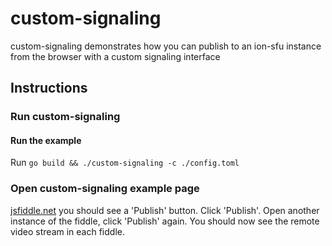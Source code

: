 # custom-signaling

custom-signaling demonstrates how you can publish to an ion-sfu instance from the browser with a custom signaling interface

## Instructions

### Run custom-signaling

#### Run the example

Run `go build && ./custom-signaling -c ./config.toml`

### Open custom-signaling example page

[jsfiddle.net](https://jsfiddle.net/xow2d1Lq/) you should see a 'Publish' button. Click 'Publish'. Open another instance of the fiddle, click 'Publish' again. You should now see the remote video stream in each fiddle.
